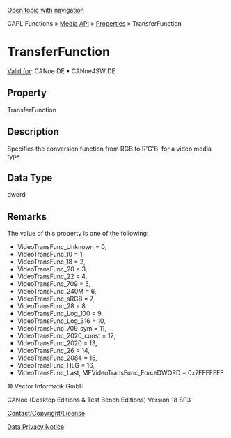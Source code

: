 [Open topic with navigation](../../../../../CANoeDEFamily.htm#Topics/CAPLFunctions/Media/Properties/CAPLfunctionTransferFunction.md)

CAPL Functions » [Media API](../CAPLfunctionsMediaOverview.md) » [Properties](../CAPLfunctionsMediaProperties.md) » TransferFunction

# TransferFunction

[Valid for](../../../Shared/FeatureAvailability.md): CANoe DE • CANoe4SW DE

## Property

TransferFunction

## Description

Specifies the conversion function from RGB to R'G'B' for a video media type.

## Data Type

dword

## Remarks

The value of this property is one of the following:

- VideoTransFunc_Unknown = 0,
- VideoTransFunc_10 = 1,
- VideoTransFunc_18 = 2,
- VideoTransFunc_20 = 3,
- VideoTransFunc_22 = 4,
- VideoTransFunc_709 = 5,
- VideoTransFunc_240M = 6,
- VideoTransFunc_sRGB = 7,
- VideoTransFunc_28 = 8,
- VideoTransFunc_Log_100 = 9,
- VideoTransFunc_Log_316 = 10,
- VideoTransFunc_709_sym = 11,
- VideoTransFunc_2020_const = 12,
- VideoTransFunc_2020 = 13,
- VideoTransFunc_26 = 14,
- VideoTransFunc_2084 = 15,
- VideoTransFunc_HLG = 16,
- VideoTransFunc_Last, MFVideoTransFunc_ForceDWORD = 0x7FFFFFFF

© Vector Informatik GmbH

CANoe (Desktop Editions & Test Bench Editions) Version 18 SP3

[Contact/Copyright/License](../../../Shared/ContactCopyrightLicense.md)

[Data Privacy Notice](https://www.vector.com/int/en/company/get-info/privacy-policy/)